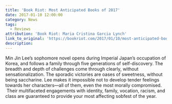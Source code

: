```yaml
---
title: 'Book Riot: Most Anticipated Books of 2017'
date: 2017-01-10 12:00:00
category: News
tags:
  - Reviews
attribution: 'Book Riot: Maria Cristina Garcia Lynch'
link_to_original: 'https://bookriot.com/2017/01/10/most-anticipated-books-of-2017/'
description:
---
```



Min Jin Lee’s sophomore novel opens during Imperial Japan’s occupation of Korea, and follows a family through five generations of self-discovery. The breadth and depth of challenges come through clearly, without sensationalization. The sporadic victories are oases of sweetness, without being saccharine. Lee makes it impossible not to develop tender feelings towards her characters—all of them, even the most morally compromised.  Their multifaceted engagements with identity, family, vocation, racism, and class are guaranteed to provide your most affecting sobfest of the year.